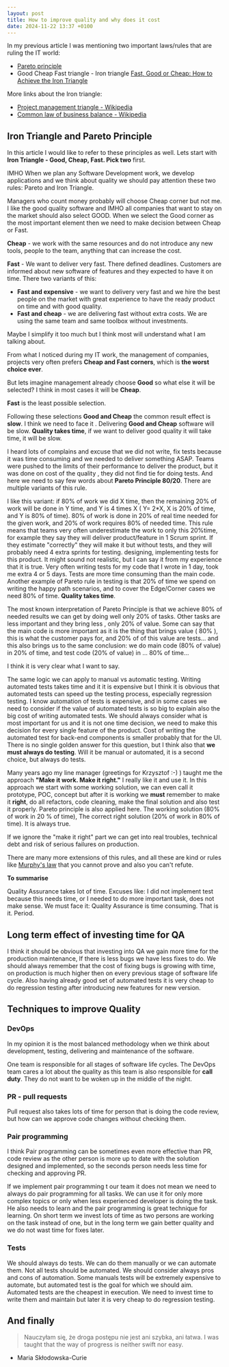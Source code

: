 ```yaml
---
layout: post
title: How to improve quality and why does it cost
date: 2024-11-22 13:37 +0100
---
```


In my previous article I was mentioning two important laws/rules that are ruling the IT world:
* [Pareto principle](https://en.wikipedia.org/wiki/Pareto_principle)
* Good Cheap Fast triangle - Iron triangle [Fast, Good or Cheap: How to Achieve the Iron Triangle](https://www.business.com/articles/fast-good-cheap-pick-three/)

More links about the Iron triangle:
* [Project management triangle - Wikipedia](https://en.wikipedia.org/wiki/Project_management_triangle)
* [Common law of business balance - Wikipedia](https://en.wikipedia.org/wiki/Common_law_of_business_balance)

## Iron Triangle and Pareto Principle 

In this article I would like to refer to these principles as well. Lets start with **Iron Triangle - Good, Cheap, Fast. Pick two** first. 

IMHO When we plan any Software Development work, we develop applications and we think about quality we should pay attention these two rules: Pareto and Iron Triangle. 

Managers who count money probably will choose Cheap corner but not me. I like the good quality software and IMHO all companies that want to stay on the market should also select GOOD. 
When we select the Good corner as the most important element then we need to make decision between Cheap or Fast. 

**Cheap** -  we work with the same resources and do not introduce any new tools, people to the team, anything that can increase the cost. 

**Fast** - We want to deliver very fast. There defined deadlines. Customers are informed about new software of features and they expected to have it on time. There two variants of this: 
* **Fast and expensive** - we want to delivery very fast and we hire the best people on the market with great experience to have the ready product on time and with good quality. 
* **Fast and cheap** - we are delivering fast without extra costs. We are using the same team and same toolbox without investments. 

Maybe I simplify it too much but I think most will understand what I am talking about. 

From what I noticed during my IT work, the management of companies, projects very often prefers **Cheap and Fast corners**, which is **the worst choice ever**. 

But lets imagine management already choose **Good** so what else it will be selected? I think in most cases it will be **Cheap**. 

**Fast** is the least possible selection. 

Following these selections **Good and Cheap** the common result effect is **slow**. 
I think we need to face it . Delivering **Good and Cheap** software will be slow. **Quality takes time**, if we want to deliver good quality it  will take time, it will be slow. 

I heard lots of complains and excuse that we did not write, fix tests because it was time consuming and we needed to deliver something ASAP. Teams were pushed to the limits of their performance to deliver the product, but it was done on cost of the quality , they did not find  tie for doing tests. And here we need to say few words about **Pareto Principle 80/20**. There are multiple variants of this rule. 

I like this variant: if 80%  of work we did X time, then the remaining 20% of work will be done in Y time, and Y is 4 times X ( Y= 2*X, X is 20% of time, and Y is 80% of time). 
80% of work is done in 20% of real time needed for the given work, and 20% of work requires 80% of needed time. This rule means that teams very often underestimate the work to only this 20%time, for example they say they will deliver product/feature in 1 Scrum sprint. If they estimate "correctly" they will make it  but without tests, and they will probably need 4 extra sprints for testing. designing, implementing tests for this product. 
It might sound not realistic, but I can say it from my experience that it is true. Very often writing tests for my code that I wrote in 1 day, took me extra 4 or 5 days. Tests are more time consuming than the main code. Another example of Pareto rule in testing is that 20% of time we spend on writing the happy path scenarios, and to cover the Edge/Corner cases we need 80% of time. 
**Quality takes time**. 

The most known interpretation of Pareto Principle is that we achieve 80% of needed results we can get by doing well only 20% of tasks. Other tasks are less important and they bring less , only 20% of value. 
Some can say that the main code is more important as it is the thing that brings value ( 80% ), this is what the customer pays for, and 20% of of this value are tests...  and this also brings us to the same conclusion: we do main code (80% of value) in 20% of time, and test code (20% of value) in ... 80% of time... 

I think it is very clear what I want to say. 

The same logic we can apply to manual vs automatic testing. Writing automated tests takes time and it it is expensive  but I think it is obvious that automated tests can speed up the testing process, especially regression testing. I know automation of tests is expensive, and in some cases we need to consider if the value of automated tests is so big to explain also the big cost of writing automated tests. We should always consider what is most important for us and it is not one time decision, we need to make this decision for every single feature of the product. Cost of writing the automated test for back-end components is smaller probably that for the UI. There is no single golden answer for this question, but I think also that **we must always do testing**. Will it be manual or automated, it is a second choice, but always do tests. 

Many years ago my line manager (greetings for Krzysztof :-) ) taught me the approach **"Make it work. Make it right."** I really like it and use it. In this approach we start with some working solution, we can even call it prototype, POC, concept but after it is working  we **must** remember to make it **right**, do all refactors, code cleaning, make the final solution and also test it properly. Pareto principle is also applied here. The working solution (80% of work in 20 % of time), The correct right solution (20% of work in 80% of time). 
It is always true. 

If we ignore the "make it right" part we can get into real troubles, technical debt and risk of serious failures on production. 

There are many more extensions of this rules, and all these are kind or rules like [Murphy's law](https://en.wikipedia.org/wiki/Murphy's_law) that you cannot prove and also you can't refute. 

**To summarise**

Quality Assurance takes lot of time. Excuses like: I did not implement test because this needs time, or I needed to do more important task, does not make sense. We must face it: Quality Assurance is time consuming. That is it. Period. 

## Long term effect of investing time for QA

I think it should be obvious that investing into QA we gain more time for the production maintenance, If there is less bugs we have less fixes to do. We should always remember that the cost of fixing bugs  is growing with time, on production is much higher then on every previous stage of software life cycle. Also having already good set of automated tests it is very cheap to do regression testing after introducing new features for new version. 

## Techniques to improve Quality 

### DevOps

In my opinion it is the most balanced methodology when we think about development, testing,  delivering and maintenance of the software.  

One team is responsible for all stages of software life cycles.  The DevOps team cares a lot about the quality as this team is also responsible for **call duty**. They do not want to be woken up in the middle of the night.  

### PR - pull requests

Pull request also takes lots of time for person that is doing the code review, but how can we approve code changes without checking them. 

### Pair programming

I think Pair programming can be sometimes even more effective than PR, code review as the other person is more up to date with the solution designed and implemented, so the seconds person needs less time for checking and approving PR.  

If we implement pair programming t our team it does not mean we need to always do pair programming for all tasks. We can use it for only more complex topics or only when less experienced developer is doing the task. He also needs to learn and the pair programming is great technique for learning. On short term we invest lots of time as two persons are working on the task instead of one, but in the long term we gain better quality and we do not wast time for fixes later. 

### Tests

We should always do tests. We can do them manually or we can automate them. Not all tests should be automated. We should consider always pros and cons of automation. Some manuals tests will be extremely expensive to automate, but automated test is the goal for which we should aim. Automated tests are the cheapest in execution. We need to invest time to write them and maintain  but later it is very cheap to do regression testing. 

## And finally 


> Nauczyłam się, że droga postępu nie jest ani szybka, ani łatwa.
> I was taught that the way of progress is neither swift nor easy.

* Maria Skłodowska-Curie



